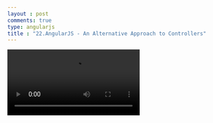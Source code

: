```yaml
---
layout : post
comments: true
type: angularjs
title : "22.AngularJS - An Alternative Approach to Controllers"
---
```


<video controls="controls"  class="movie" src="https://dl.dropboxusercontent.com/u/161895058/Video/angularjs/22.%20Egghead.io%20-%20AngularJS%20-%20An%20Alternative%20Approach%20to%20Controllers.mp4">
</video>

